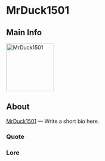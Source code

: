 # MrDuck1501

## Main Info
<img class="" src="https://tr.rbxcdn.com/30DAY-AvatarHeadshot-045D44EB49EF5203269099646B13FF14-Png/420/420/AvatarHeadshot/Png/noFilter" alt="MrDuck1501" style="width:128px;height:128px;">

## About
[MrDuck1501](https://www.roblox.com/users/5029979019/profile) — Write a short bio here.

### Quote
<!-- Add a quote here -->

### Lore
<!-- Add lore here -->
